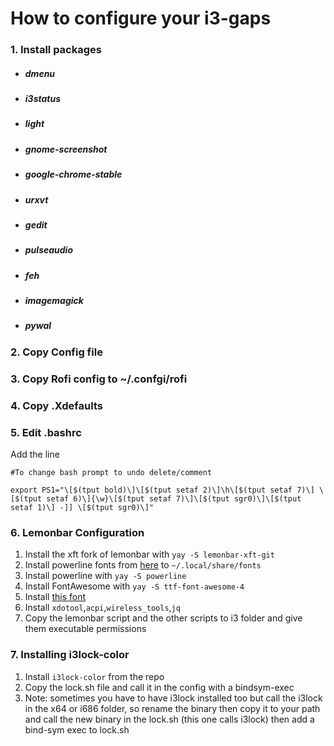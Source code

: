 # How to configure your i3-gaps

### 1. Install packages
- ##### dmenu
- ##### i3status
- ##### light
- ##### gnome-screenshot
- ##### google-chrome-stable
- ##### urxvt
- ##### gedit
- ##### pulseaudio
- ##### feh
- ##### imagemagick
- ##### pywal
### 2. Copy Config file
### 3. Copy Rofi config to ~/.confgi/rofi
### 4. Copy .Xdefaults
### 5. Edit .bashrc
Add the line 
```
#To change bash prompt to undo delete/comment

export PS1="\[$(tput bold)\]\[$(tput setaf 2)\]\h\[$(tput setaf 7)\] \[$(tput setaf 6)\]{\w}\[$(tput setaf 7)\]\[$(tput sgr0)\]\[$(tput setaf 1)\] -]] \[$(tput sgr0)\]"
```
### 6. Lemonbar Configuration
1. Install the xft fork of lemonbar with `yay -S lemonbar-xft-git`
2. Install powerline fonts from [here](https://github.com/powerline/fonts) to `~/.local/share/fonts`
3. Install powerline with `yay -S powerline`
4. Install FontAwesome with `yay -S ttf-font-awesome-4`
4. Install [this font](http://graphicex.com/font/126189-vin-mono-pro-font-family.html)
5. Install `xdotool`,`acpi`,`wireless_tools`,`jq`
6. Copy the lemonbar script and the other scripts to i3 folder and give them executable permissions
### 7. Installing i3lock-color
1. Install `i3lock-color` from the repo
2. Copy the lock.sh file and call it in the config with a bindsym-exec
3. Note: sometimes you have to have i3lock installed too but call the i3lock in the x64 or i686 folder, so rename the binary then copy it to your path and call the new binary in the lock.sh (this one calls i3lock) then add a bind-sym exec to lock.sh
